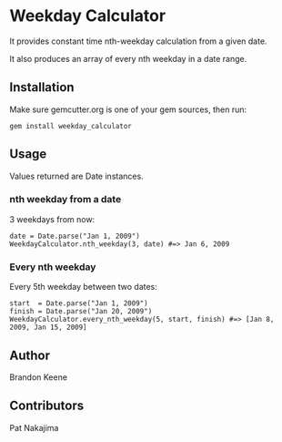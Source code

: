 # Weekday Calculator

It provides constant time nth-weekday calculation from a given date.

It also produces an array of every nth weekday in a date range.

## Installation

Make sure gemcutter.org is one of your gem sources, then run:
    
    gem install weekday_calculator

## Usage

Values returned are Date instances.

### nth weekday from a date

3 weekdays from now:

    date = Date.parse("Jan 1, 2009")
    WeekdayCalculator.nth_weekday(3, date) #=> Jan 6, 2009
    
### Every nth weekday

Every 5th weekday between two dates:
    
    start  = Date.parse("Jan 1, 2009")
    finish = Date.parse("Jan 20, 2009")
    WeekdayCalculator.every_nth_weekday(5, start, finish) #=> [Jan 8, 2009, Jan 15, 2009]    
 
## Author

Brandon Keene

## Contributors

Pat Nakajima